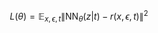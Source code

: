 $$ 
L(\theta) = \mathbb{E}_{x,\epsilon,t}\Big\|\text{NN}_{\theta}(z|t) - r(x,\epsilon,t)\Big\|^2 
$$
